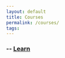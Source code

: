 ```yaml
---
layout: default
title: Courses
permalink: /courses/
tags: 
---
```


### -- [Learn](https://learn.unm.edu/)
